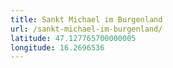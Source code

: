 ```yaml
---
title: Sankt Michael im Burgenland
url: /sankt-michael-im-burgenland/
latitude: 47.127765700000005
longitude: 16.2696536
---
```

